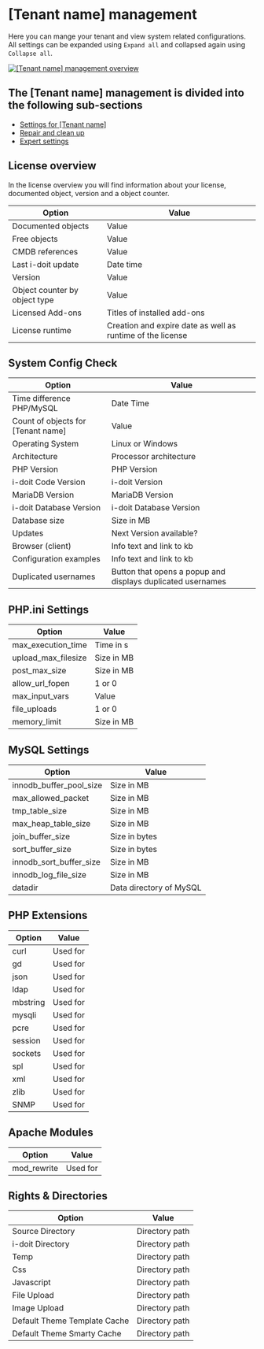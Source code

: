 # [Tenant name] management

Here you can mange your tenant and view system related configurations. All settings can be expanded using `Expand all` and collapsed again using `Collapse all`.

[![[Tenant name] management overview](../../../assets/images/en/system-administration/administration/tenant-mangement/1-tm.png)](../../../assets/images/en/system-administration/administration/tenant-mangement/1-tm.png)

## The [Tenant name] management is divided into the following sub-sections

-   [Settings for [Tenant name]](settings-for-tenant.md)
-   [Repair and clean up](repair-and-clean-up.md)
-   [Expert settings](expert-settings.md)

## License overview

In the license overview you will find information about your license, documented object, version and a object counter.

| Option                        | Value                                                      |
| ----------------------------- | ---------------------------------------------------------- |
| Documented objects            | Value                                                      |
| Free objects                  | Value                                                      |
| CMDB references               | Value                                                      |
| Last i-doit update            | Date time                                                  |
| Version                       | Value                                                      |
| Object counter by object type | Value                                                      |
| Licensed Add-ons              | Titles of installed add-ons                                |
| License runtime               | Creation and expire date as well as runtime of the license |

## System Config Check

| Option                             | Value                                                       |
| ---------------------------------- | ----------------------------------------------------------- |
| Time difference PHP/MySQL          | Date Time                                                   |
| Count of objects for [Tenant name] | Value                                                       |
| Operating System                   | Linux or Windows                                            |
| Architecture                       | Processor architecture                                      |
| PHP Version                        | PHP Version                                                 |
| i-doit Code Version                | i-doit Version                                              |
| MariaDB Version                    | MariaDB Version                                             |
| i-doit Database Version            | i-doit Database Version                                     |
| Database size                      | Size in MB                                                  |
| Updates                            | Next Version available?                                     |
| Browser (client)                   | Info text and link to kb                                    |
| Configuration examples             | Info text and link to kb                                    |
| Duplicated usernames               | Button that opens a popup and displays duplicated usernames |

## PHP.ini Settings

| Option              | Value      |
| ------------------- | ---------- |
| max_execution_time  | Time in s  |
| upload_max_filesize | Size in MB |
| post_max_size       | Size in MB |
| allow_url_fopen     | 1 or 0     |
| max_input_vars      | Value      |
| file_uploads        | 1 or 0     |
| memory_limit        | Size in MB |

## MySQL Settings
<!-- cSpell:disable -->
| Option                  | Value                   |
| ----------------------- | ----------------------- |
| innodb_buffer_pool_size | Size in MB              |
| max_allowed_packet      | Size in MB              |
| tmp_table_size          | Size in MB              |
| max_heap_table_size     | Size in MB              |
| join_buffer_size        | Size in bytes           |
| sort_buffer_size        | Size in bytes           |
| innodb_sort_buffer_size | Size in MB              |
| innodb_log_file_size    | Size in MB              |
| datadir                 | Data directory of MySQL |
<!-- cSpell:enable -->
## PHP Extensions
<!-- cSpell:disable -->
| Option   | Value    |
| -------- | -------- |
| curl     | Used for |
| gd       | Used for |
| json     | Used for |
| ldap     | Used for |
| mbstring | Used for |
| mysqli   | Used for |
| pcre     | Used for |
| session  | Used for |
| sockets  | Used for |
| spl      | Used for |
| xml      | Used for |
| zlib     | Used for |
| SNMP     | Used for |
<!-- cSpell:enable -->
## Apache Modules

| Option      | Value    |
| ----------- | -------- |
| mod_rewrite | Used for |

## Rights & Directories

| Option                       | Value          |
| ---------------------------- | -------------- |
| Source Directory             | Directory path |
| i-doit Directory             | Directory path |
| Temp                         | Directory path |
| Css                          | Directory path |
| Javascript                   | Directory path |
| File Upload                  | Directory path |
| Image Upload                 | Directory path |
| Default Theme Template Cache | Directory path |
| Default Theme Smarty Cache   | Directory path |
